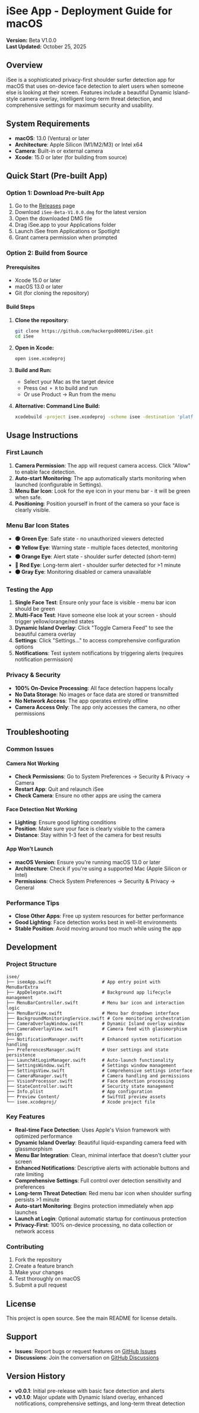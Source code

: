 # iSee App - Deployment Guide for macOS

**Version:** Beta V1.0.0  
**Last Updated:** October 25, 2025

## Overview
iSee is a sophisticated privacy-first shoulder surfer detection app for macOS that uses on-device face detection to alert users when someone else is looking at their screen. Features include a beautiful Dynamic Island-style camera overlay, intelligent long-term threat detection, and comprehensive settings for maximum security and usability.

## System Requirements
- **macOS**: 13.0 (Ventura) or later
- **Architecture**: Apple Silicon (M1/M2/M3) or Intel x64
- **Camera**: Built-in or external camera
- **Xcode**: 15.0 or later (for building from source)

## Quick Start (Pre-built App)

### Option 1: Download Pre-built App
1. Go to the [Releases](https://github.com/hackergod00001/iSee/releases) page
2. Download `iSee-Beta-V1.0.0.dmg` for the latest version
3. Open the downloaded DMG file
4. Drag iSee.app to your Applications folder
5. Launch iSee from Applications or Spotlight
6. Grant camera permission when prompted

### Option 2: Build from Source

#### Prerequisites
- Xcode 15.0 or later
- macOS 13.0 or later
- Git (for cloning the repository)

#### Build Steps
1. **Clone the repository:**
   ```bash
   git clone https://github.com/hackergod00001/iSee.git
   cd iSee
   ```

2. **Open in Xcode:**
   ```bash
   open isee.xcodeproj
   ```

3. **Build and Run:**
   - Select your Mac as the target device
   - Press `Cmd + R` to build and run
   - Or use Product → Run from the menu

4. **Alternative: Command Line Build:**
   ```bash
   xcodebuild -project isee.xcodeproj -scheme isee -destination 'platform=macOS' build
   ```

## Usage Instructions

### First Launch
1. **Camera Permission**: The app will request camera access. Click "Allow" to enable face detection.
2. **Auto-start Monitoring**: The app automatically starts monitoring when launched (configurable in Settings).
3. **Menu Bar Icon**: Look for the eye icon in your menu bar - it will be green when safe.
4. **Positioning**: Position yourself in front of the camera so your face is clearly visible.

### Menu Bar Icon States
- **🟢 Green Eye**: Safe state - no unauthorized viewers detected
- **🟡 Yellow Eye**: Warning state - multiple faces detected, monitoring
- **🟠 Orange Eye**: Alert state - shoulder surfer detected (short-term)
- **🔴 Red Eye**: Long-term alert - shoulder surfer detected for >1 minute
- **⚫ Gray Eye**: Monitoring disabled or camera unavailable

### Testing the App
1. **Single Face Test**: Ensure only your face is visible - menu bar icon should be green
2. **Multi-Face Test**: Have someone else look at your screen - should trigger yellow/orange/red states
3. **Dynamic Island Overlay**: Click "Toggle Camera Feed" to see the beautiful camera overlay
4. **Settings**: Click "Settings..." to access comprehensive configuration options
5. **Notifications**: Test system notifications by triggering alerts (requires notification permission)

### Privacy & Security
- **100% On-Device Processing**: All face detection happens locally
- **No Data Storage**: No images or face data are stored or transmitted
- **No Network Access**: The app operates entirely offline
- **Camera Access Only**: The app only accesses the camera, no other permissions

## Troubleshooting

### Common Issues

#### Camera Not Working
- **Check Permissions**: Go to System Preferences → Security & Privacy → Camera
- **Restart App**: Quit and relaunch iSee
- **Check Camera**: Ensure no other apps are using the camera

#### Face Detection Not Working
- **Lighting**: Ensure good lighting conditions
- **Position**: Make sure your face is clearly visible to the camera
- **Distance**: Stay within 1-3 feet of the camera for best results

#### App Won't Launch
- **macOS Version**: Ensure you're running macOS 13.0 or later
- **Architecture**: Check if you're using a supported Mac (Apple Silicon or Intel)
- **Permissions**: Check System Preferences → Security & Privacy → General

### Performance Tips
- **Close Other Apps**: Free up system resources for better performance
- **Good Lighting**: Face detection works best in well-lit environments
- **Stable Position**: Avoid moving around too much while using the app

## Development

### Project Structure
```
isee/
├── iseeApp.swift                   # App entry point with MenuBarExtra
├── AppDelegate.swift               # Background app lifecycle management
├── MenuBarController.swift         # Menu bar icon and interaction logic
├── MenuBarView.swift               # Menu bar dropdown interface
├── BackgroundMonitoringService.swift # Core monitoring orchestration
├── CameraOverlayWindow.swift       # Dynamic Island overlay window
├── CameraOverlayView.swift         # Camera feed with glassmorphism design
├── NotificationManager.swift       # Enhanced system notification handling
├── PreferencesManager.swift        # User settings and state persistence
├── LaunchAtLoginManager.swift      # Auto-launch functionality
├── SettingsWindow.swift            # Settings window management
├── SettingsView.swift              # Comprehensive settings interface
├── CameraManager.swift             # Camera handling and permissions
├── VisionProcessor.swift           # Face detection processing
├── StateController.swift           # Security state management
├── Info.plist                      # App configuration
├── Preview Content/                # SwiftUI preview assets
└── isee.xcodeproj/                 # Xcode project file
```

### Key Features
- **Real-time Face Detection**: Uses Apple's Vision framework with optimized performance
- **Dynamic Island Overlay**: Beautiful liquid-expanding camera feed with glassmorphism
- **Menu Bar Integration**: Clean, minimal interface that doesn't clutter your screen
- **Enhanced Notifications**: Descriptive alerts with actionable buttons and rate limiting
- **Comprehensive Settings**: Full control over detection sensitivity and preferences
- **Long-term Threat Detection**: Red menu bar icon when shoulder surfing persists >1 minute
- **Auto-start Monitoring**: Begins protection immediately when app launches
- **Launch at Login**: Optional automatic startup for continuous protection
- **Privacy-First**: 100% on-device processing, no data collection or network access

### Contributing
1. Fork the repository
2. Create a feature branch
3. Make your changes
4. Test thoroughly on macOS
5. Submit a pull request

## License
This project is open source. See the main README for license details.

## Support
- **Issues**: Report bugs or request features on [GitHub Issues](https://github.com/hackergod00001/iSee/issues)
- **Discussions**: Join the conversation on [GitHub Discussions](https://github.com/hackergod00001/iSee/discussions)

## Version History
- **v0.0.1**: Initial pre-release with basic face detection and alerts
- **v0.1.0**: Major update with Dynamic Island overlay, enhanced notifications, comprehensive settings, and long-term threat detection
